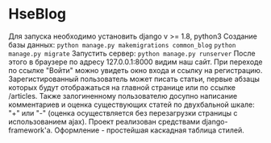 # HseBlog

Для запуска необходимо установить django v >= 1.8, python3
Создание базы данных:
    `python manage.py makemigrations common_blog`
    `python manage.py migrate`
Запустить сервер:
    `python manage.py runserver`
После этого в браузере по адресу 127.0.0.1:8000 видим наш сайт.
  При переходе по ссылке "Войти" можно увидеть окно входа и ссылку на регистрацию.
  Зарегистированный пользователь может писать статьи, первые абзацы которых будут отображаться на главной странице или по ссылке /articles.
  Также залогиненному пользователю досупно написание комментариев и оценка существующих статей по двухбальной шкале: "+" или "-" (оценка осуществляется без перезагрузки страницы с использованием ajax).
  Проект реализован средствами django-framework'a. Оформление - простейшая каскадная таблица стилей.
